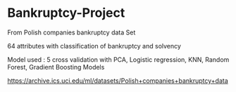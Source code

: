 # Bankruptcy-Project
From Polish companies bankruptcy data Set

64 attributes with classification of bankruptcy and solvency

Model used : 5 cross validation with PCA, Logistic regression, KNN, Random Forest, Gradient Boosting Models

https://archive.ics.uci.edu/ml/datasets/Polish+companies+bankruptcy+data
